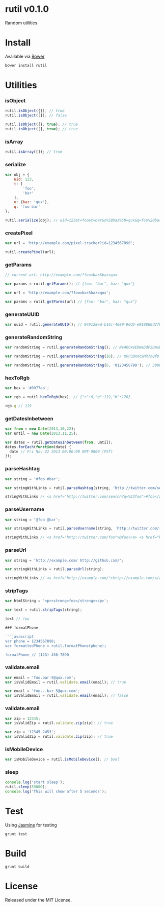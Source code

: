 # rutil v0.1.0

Random utilities

# Install

Available via [Bower](http://bower.io/)

```bash
bower install rutil
```

# Utilities

### isObject

```javascript
rutil.isObject({}); // true
rutil.isObject([]); // false

rutil.isObject({}, true); // true
rutil.isObject([], true); // true
```

### isArray

```javascript
rutil.isArray([]); // true
```

### serialize

```javascript
var obj = {
	uid: 123,
	t: [
		'foo',
		'bar'	
	],
	o: {baz: 'qux'},
	q: 'foo bar'	
};

rutil.serialize(obj); // uid=123&t=foo&t=bar&o%5Bbaz%5D=qux&q=foo%20bar
```

### createPixel
	
```javascript
var url = 'http://example.com/pixel-tracker?id=1234567890';

rutil.createPixel(url);
```

### getParams
	
```javascript
// current url: http://example.com/?foo=bar&baz=qux

var params = rutil.getParams(); // {foo: "bar", baz: "qux"} 
```

```javascript
var url = 'http://example.com/?foo=bar&baz=qux';

var params = rutil.getParms(url) // {foo: "bar", baz: "qux"}
```

### generateUUID

```javascript
var uuid = rutil.generateUUID(); // 049128ed-b16c-4689-90d2-e910860d2797
```

### generateRandomString

```javascript
var randomString = rutil.generateRandomString(); // Ne46OxeEbWeDdFSDmwbOq4kfGkoKlMSh

var randomString = rutil.generateRandomString(16); // mOPJBXXc9MR7nQf8 

var randomString = rutil.generateRandomString(6, '0123456789'); // 388048
```

### hexToRgb

```javascript
var hex = '#0077aa';

var rgb = rutil.hexToRgb(hex); // {"r":0,"g":119,"b":170}

rgb.g // 119
```

### getDatesInbetween

```javascript
var from = new Date(2013,10,22);
var until = new Date(2013,11,25);

var dates = rutil.getDatesInbetween(from, until);                                                                                                           
dates.forEach(function(date) {
  date // Fri Nov 22 2013 00:00:00 GMT-0800 (PST)
});
```

### parseHashtag

```javascript
var string = '#foo #bar';

var stringWithLinks = rutil.parseHashtag(string, 'http://twitter.com/search?q={{tag}}');

stringWithLinks // <a href="http://twitter.com/search?q=%23foo">#foo</a> <a href="http://twitter.com/search?q=%23bar">#bar</a>
```

### parseUsername

```javascript
var string = '@foo @bar';

var stringWithLinks = rutil.parseUsername(string, 'http://twitter.com/{{username}}');

stringWithLinks // <a href="http://twitter.com/foo">@foo</a> <a href="http://twitter.com/bar">@bar</a>
```

### parseUrl

```javascript
var string = 'http://example.com/ http://github.com/';

var stringWithLinks = rutil.parseUrl(string);

stringWithLinks // <a href="http://example.com/">http://example.com/</a> <a href="http://github.com/">http://github.com/</a>
```

### stripTags

```javascript
var htmlString = '<p><strong>foo</strong></p>';

var text = rutil.stripTags(string);

text // foo

### formatPhone

```javascript
var phone = 1234567890;
var formattedPhone = rutil.formatPhone(phone);

formatPhone // (123) 456-7890 
```

### validate.email

```javascript
var email = 'foo.bar-5@qux.com';
var isValidEmail = rutil.validate.email(email); // true

var email = 'foo...bar-5@qux.com';
var isValidEmail = rutil.validate.email(email); // false
```

### validate.email

```javascript
var zip = 12345;
var isValidZip = rutil.validate.zip(zip); // true

var zip = '12345-2453';
var isValidZip = rutil.validate.zip(zip); // true
```

### isMobileDevice

```javascript
var isMobileDevice = rutil.isMobileDevice(); // bool
```

### sleep

```javascript
console.log('start sleep');
rutil.sleep(50000);
console.log('This will show after 5 seconds');
```

# Test

Using [Jasmine](http://pivotal.github.io/jasmine/) for testing

```
grunt test
```

# Build

```
grunt build
```

# License

Released under the MIT License.
